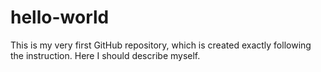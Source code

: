 # hello-world
This is my very first GitHub repository, which is created exactly following the instruction.
Here I should describe myself.
